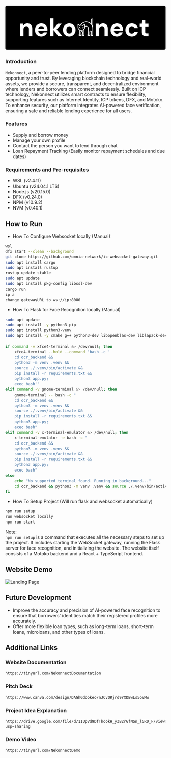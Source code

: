![Project Logo](https://github.com/JojmoZ/Nekonnect/blob/main/src/assets/nekonect.png)

### Introduction
``Nekonnect``, a peer-to-peer lending platform designed to bridge financial opportunity and trust. By leveraging blockchain technology and real-world assets, we provide a secure, transparent, and decentralized environment where lenders and borrowers can connect seamlessly. Built on ICP technology, Nekonnect utilizes smart contracts to ensure flexibility, supporting features such as Internet Identity, ICP tokens, DFX, and Motoko. To enhance security, our platform integrates AI-powered face verification, ensuring a safe and reliable lending experience for all users.

### Features
- Supply and borrow money
- Manage your own profile
- Contact the person you want to lend through chat
- Loan Repayment Tracking (Easily monitor repayment schedules and due dates)

### Requirements and Pre-requisites
- WSL (v2.4.11)
- Ubuntu (v24.04.1 LTS)
- Node.js (v20.15.0)
- DFX (v0.24.0)
- NPM (v10.9.2)
- NVM (v0.40.1)

## How to Run

- How To Configure Websocket locally (Manual)
```sh
wsl
dfx start --clean --background
git clone https://github.com/omnia-network/ic-websocket-gateway.git
sudo apt install cargo  
sudo apt install rustup
rustup update stable
sudo apt update
sudo apt install pkg-config libssl-dev
cargo run
ip a
change gatewayURL to ws://ip:8080
```


- How To Flask for Face Recognition locally (Manual)
```sh
sudo apt update
sudo apt install -y python3-pip
sudo apt install python3-venv
sudo apt install -y cmake g++ python3-dev libopenblas-dev liblapack-dev libx11-dev

if command -v xfce4-terminal &> /dev/null; then
    xfce4-terminal --hold --command "bash -c '
    cd ocr_backend &&
    python3 -m venv .venv &&
    source ./.venv/bin/activate &&
    pip install -r requirements.txt &&
    python3 app.py;
    exec bash'"
elif command -v gnome-terminal &> /dev/null; then
    gnome-terminal -- bash -c "
    cd ocr_backend &&
    python3 -m venv .venv &&
    source ./.venv/bin/activate &&
    pip install -r requirements.txt &&
    python3 app.py;
    exec bash"
elif command -v x-terminal-emulator &> /dev/null; then
    x-terminal-emulator -e bash -c "
    cd ocr_backend &&
    python3 -m venv .venv &&
    source ./.venv/bin/activate &&
    pip install -r requirements.txt &&
    python3 app.py;
    exec bash"
else
    echo "No supported terminal found. Running in background..."
    cd ocr_backend && python3 -m venv .venv && source ./.venv/bin/activate && pip install -r requirements.txt && python3 app.py &
fi
```

- How To Setup Project (Will run flask and websocket automatically)
```sh
npm run setup
run websocket locally
npm run start
```

Note:
<br />
``npm run setup`` is a command that executes all the necessary steps to set up the project. It includes starting the WebSocket gateway, running the Flask server for face recognition, and initializing the website. The website itself consists of a Motoko backend and a React + TypeScript frontend.

## Website Demo
![Landing Page](https://github.com/JojmoZ/Nekonnect/blob/main/src/assets/landing-demo.gif)

## Future Development
- Improve the accuracy and precision of AI-powered face recognition to ensure that borrowers' identities match their registered profiles more accurately.
- Offer more flexible loan types, such as long-term loans, short-term loans, microloans, and other types of loans.

## Additional Links
### Website Documentation 
    https://tinyurl.com/NekonnectDocumentation
### Pitch Deck
    https://www.canva.com/design/DAGhGdookeo/nJCvQRjrd9YXDBwLs5oVMw
### Project Idea Explanation 
    https://drive.google.com/file/d/1IUpVd9DfThookH_y3B2rGfNSn_lGR0_F/view?usp=sharing 
### Demo Video
    https://tinyurl.com/NekonnectDemo
